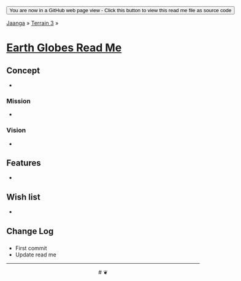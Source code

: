 <span style=display:none; >
[You are now in a GitHub source code view - click this link to view this read me file as a web page]
( http://jaanga.github.io/xxxxxx/ "View file as a web page." ) </span>
<input onclick=window.location.href='https://github.com/jaanga/jaanga.github.io/tree/master/xxxxxx/'; type=button  value='You are now in a GitHub web page view - Click this button to view this read me file as source code' />

[Jaanga]( http://jaanga.github.io ) » [Terrain 3]( http://jaanga.github.io/terrain3/  ) »


[Earth Globes Read Me]( index.html#readme.md )
===

## Concept

*

### Mission

*

### Vision

* 

## Features

*

## Wish list

*


## Change Log


###

* First commit
* Update read me


***

<center title="dingbat" >
# <a href=javascript:window.scrollTo(0,0); style=text-decoration:none; > ❦ </a>
</center>